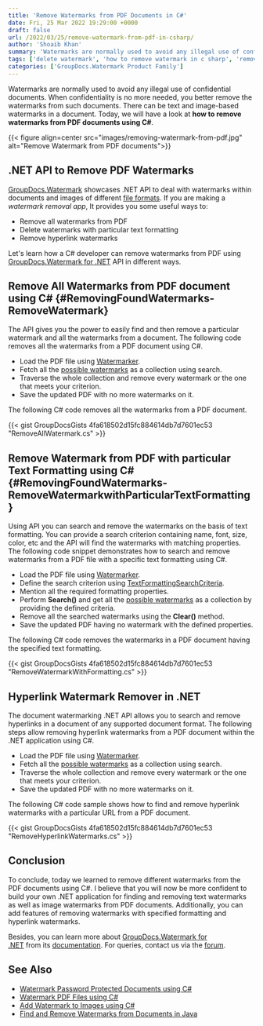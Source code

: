 ```yaml
---
title: 'Remove Watermarks from PDF Documents in C#'
date: Fri, 25 Mar 2022 19:29:00 +0000
draft: false
url: /2022/03/25/remove-watermark-from-pdf-in-csharp/
author: 'Shoaib Khan'
summary: 'Watermarks are normally used to avoid any illegal use of confidential documents. When confidentiality is no more needed, you better remove the watermarks from such documents. There can be text and image-based watermarks in a document. Today, we will have a look at **how to remove watermarks from PDF documents using C#**.'
tags: ['delete watermark', 'how to remove watermark in c sharp', 'remove watermark', 'remove watermark from pdf', 'remove watermark using csharp', 'Watermark Remover', 'watermark remover application']
categories: ['GroupDocs.Watermark Product Family']
---
```


Watermarks are normally used to avoid any illegal use of confidential documents. When confidentiality is no more needed, you better remove the watermarks from such documents. There can be text and image-based watermarks in a document. Today, we will have a look at **how to remove watermarks from PDF documents using C#**.



{{< figure align=center src="images/removing-watermark-from-pdf.jpg" alt="Remove Watermark from PDF documents">}}


## .NET API to Remove PDF Watermarks

[GroupDocs.Watermark](https://products.groupdocs.com/watermark) showcases .NET API to deal with watermarks within documents and images of different [file formats](https://docs.groupdocs.com/conversion/net/supported-document-formats/). If you are making a _watermark removal app_, It provides you some useful ways to:

*   Remove all watermarks from PDF
*   Delete watermarks with particular text formatting
*   Remove hyperlink watermarks

Let's learn how a C# developer can remove watermarks from PDF using [GroupDocs.Watermark for .NET](https://products.groupdocs.com/watermark/net/) API in different ways.

## Remove All Watermarks from PDF document using C# {#RemovingFoundWatermarks-RemoveWatermark}

The API gives you the power to easily find and then remove a particular watermark and all the watermarks from a document. The following code removes all the watermarks from a PDF document using C#.

*   Load the PDF file using [Watermarker](https://apireference.groupdocs.com/watermark/net/groupdocs.watermark/watermarker).
*   Fetch all the [possible watermarks](https://apireference.groupdocs.com/watermark/net/groupdocs.watermark.search/possiblewatermarkcollection) as a collection using search.
*   Traverse the whole collection and remove every watermark or the one that meets your criterion.
*   Save the updated PDF with no more watermarks on it.

The following C# code removes all the watermarks from a PDF document.

{{< gist GroupDocsGists 4fa618502d15fc884614db7d7601ec53 "RemoveAllWatermark.cs" >}}

## Remove Watermark from PDF with particular Text Formatting using C# {#RemovingFoundWatermarks-RemoveWatermarkwithParticularTextFormatting}

Using API you can search and remove the watermarks on the basis of text formatting. You can provide a search criterion containing name, font, size, color, etc and the API will find the watermarks with matching properties. The following code snippet demonstrates how to search and remove watermarks from a PDF file with a specific text formatting using C#.

*   Load the PDF file using [Watermarker](https://apireference.groupdocs.com/watermark/net/groupdocs.watermark/watermarker).
*   Define the search criterion using [TextFormattingSearchCriteria](https://apireference.groupdocs.com/watermark/net/groupdocs.watermark.search.searchcriteria/textformattingsearchcriteria).
*   Mention all the required formatting properties.
*   Perform **Search()** and get all the [possible watermarks](https://apireference.groupdocs.com/watermark/net/groupdocs.watermark.search/possiblewatermarkcollection) as a collection by providing the defined criteria.
*   Remove all the searched watermarks using the **Clear()** method.
*   Save the updated PDF having no watermark with the defined properties.

The following C# code removes the watermarks in a PDF document having the specified text formatting.

{{< gist GroupDocsGists 4fa618502d15fc884614db7d7601ec53 "RemoveWatermarkWithFormatting.cs" >}}

## Hyperlink Watermark Remover in .NET

The document watermarking .NET API allows you to search and remove hyperlinks in a document of any supported document format. The following steps allow removing hyperlink watermarks from a PDF document within the .NET application using C#.

*   Load the PDF file using [Watermarker](https://apireference.groupdocs.com/watermark/net/groupdocs.watermark/watermarker).
*   Fetch all the [possible watermarks](https://apireference.groupdocs.com/watermark/net/groupdocs.watermark.search/possiblewatermarkcollection) as a collection using search.
*   Traverse the whole collection and remove every watermark or the one that meets your criterion.
*   Save the updated PDF with no more watermarks on it.

The following C# code sample shows how to find and remove hyperlink watermarks with a particular URL from a PDF document.

{{< gist GroupDocsGists 4fa618502d15fc884614db7d7601ec53 "RemoveHyperlinkWatermarks.cs" >}}

## Conclusion

To conclude, today we learned to remove different watermarks from the PDF documents using C#. I believe that you will now be more confident to build your own .NET application for finding and removing text watermarks as well as image watermarks from PDF documents. Additionally, you can add features of removing watermarks with specified formatting and hyperlink watermarks.

Besides, you can learn more about [GroupDocs.Watermark for .NET](https://products.groupdocs.com/watermark/net/) from its [documentation](https://docs.groupdocs.com/watermark/). For queries, contact us via the [forum](https://forum.groupdocs.com/).

## See Also

*   [Watermark Password Protected Documents using C#](https://blog.groupdocs.com/2021/12/25/watermark-password-protected-documents-using-csharp/)
*   [Watermark PDF Files using C#](https://blog.groupdocs.com/2021/07/27/watermark-pdf-files-using-csharp/)
*   [Add Watermark to Images using C#](https://blog.groupdocs.com/2020/12/20/add-watermark-to-images-using-csharp-dotnet/)
*   [Find and Remove Watermarks from Documents in Java](https://blog.groupdocs.com/2020/11/30/find-and-remove-watermarks-from-documents-in-java/)




